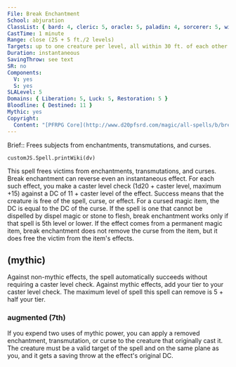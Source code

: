 ```yaml
---
File: Break Enchantment
School: abjuration
ClassList: { bard: 4, cleric: 5, oracle: 5, paladin: 4, sorcerer: 5, wizard: 5, witch: 5, inquisitor: 5, shaman: 5, occultist: 4, psychic: 4, mesmerist: 4, spiritualist: 5, medium: 4 }
CastTime: 1 minute
Range: close (25 + 5 ft./2 levels)
Targets: up to one creature per level, all within 30 ft. of each other
Duration: instantaneous
SavingThrow: see text
SR: no
Components:
  V: yes
  S: yes
SLALevel: 5
Domains: { Liberation: 5, Luck: 5, Restoration: 5 }
Bloodline: { Destined: 11 }
Mythic: yes
Copyright:
  Content: "[PFRPG Core](http://www.d20pfsrd.com/magic/all-spells/b/break-enchantment)"
---
```

Brief:: Frees subjects from enchantments, transmutations, and curses.

```dataviewjs
customJS.Spell.printWiki(dv)
```

This spell frees victims from enchantments, transmutations, and curses. Break enchantment can reverse even an instantaneous effect. For each such effect, you make a caster level check (1d20 + caster level, maximum +15) against a DC of 11 + caster level of the effect. Success means that the creature is free of the spell, curse, or effect. For a cursed magic item, the DC is equal to the DC of the curse.  If the spell is one that cannot be dispelled by dispel magic or stone to flesh, break enchantment works only if that spell is 5th level or lower.  If the effect comes from a permanent magic item, break enchantment does not remove the curse from the item, but it does free the victim from the item's effects.


## (mythic)

Against non-mythic effects, the spell automatically succeeds without requiring a caster level check. Against mythic effects, add your tier to your caster level check. The maximum level of spell this spell can remove is 5 + half your tier.


### augmented (7th)

If you expend two uses of mythic power, you can apply a removed enchantment, transmutation, or curse to the creature that originally cast it. The creature must be a valid target of the spell and on the same plane as you, and it gets a saving throw at the effect's original DC.
